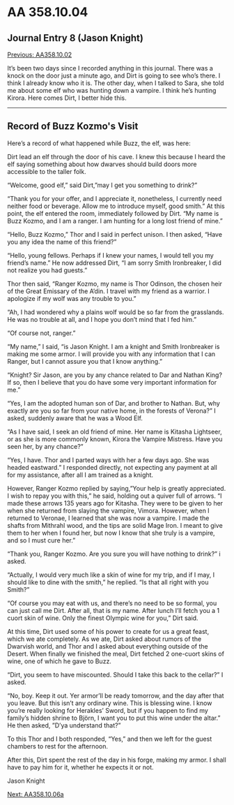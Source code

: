 # AA 358.10.04
## Journal Entry 8 (Jason Knight)
[Previous: AA358.10.02](Old%20Stories/Jason's%20Journal/AA358.10.02.md)

It’s been two days since I recorded anything in this journal. There was a knock on the door just a minute ago, and Dirt is going to see who’s there. I think I already know who it is. The other day, when I talked to Sara, she told me about some elf who was hunting down a vampire. I think he’s hunting Kirora. Here comes Dirt, I better hide this.
___
## Record of Buzz Kozmo's Visit

Here’s a record of what happened while Buzz, the elf, was here:

Dirt lead an elf through the door of his cave. I knew this because I heard the elf saying something about how dwarves should build doors more accessible to the taller folk.

“Welcome, good elf,” said Dirt,”may I get you something to drink?”

“Thank you for your offer, and I appreciate it, nonetheless, I currently need neither food or beverage. Allow me to introduce myself, good smith.” At this point, the elf entered the room, immediately followed by Dirt. “My name is Buzz Kozmo, and I am a ranger. I am hunting for a long lost friend of mine.”

“Hello, Buzz Kozmo,” Thor and I said in perfect unison. I then asked, “Have you any idea the name of this friend?”

“Hello, young fellows. Perhaps if I knew your names, I would tell you my friend’s name.” He now addressed Dirt, “I am sorry Smith Ironbreaker, I did not realize you had guests.”

Thor then said, “Ranger Kozmo, my name is Thor Odinson, the chosen heir of the Great Emissary of the A’din. I travel with my friend as a warrior. I apologize if my wolf was any trouble to you.”

“Ah, I had wondered why a plains wolf would be so far from the grasslands. He was no trouble at all, and I hope you don’t mind that I fed him.”

“Of course not, ranger.”

“My name,” I said, “is Jason Knight. I am a knight and Smith Ironbreaker is making me some armor. I will provide you with any information that I can Ranger, but I cannot assure you that I know anything.”

“Knight? Sir Jason, are you by any chance related to Dar and Nathan King? If so, then I believe that you do have some very important information for me.”

“Yes, I am the adopted human son of Dar, and brother to Nathan. But, why exactly are you so far from your native home, in the forests of Verona?” I asked, suddenly aware that he was a Wood Elf.

“As I have said, I seek an old friend of mine. Her name is Kitasha Lightseer, or as she is more commonly known, Kirora the Vampire Mistress. Have you seen her, by any chance?”

“Yes, I have. Thor and I parted ways with her a few days ago. She was headed eastward.” I responded directly, not expecting any payment at all for my assistance, after all I am trained as a knight.

However, Ranger Kozmo replied by saying,”Your help is greatly appreciated. I wish to repay you with this,” he said, holding out a quiver full of arrows. “I made these arrows 135 years ago for Kitasha. They were to be given to her when she returned from slaying the vampire, Vimora. However, when I returned to Veronae, I learned that she was now a vampire. I made the shafts from Mithrahl wood, and the tips are solid Mage Iron. I meant to give them to her when I found her, but now I know that she truly is a vampire, and so I must cure her.”

“Thank you, Ranger Kozmo. Are you sure you will have nothing to drink?” i asked.

“Actually, I would very much like a skin of wine for my trip, and if I may, I should like to dine with the smith,” he replied. “Is that all right with you Smith?”

“Of course you may eat with us, and there’s no need to be so formal, you can just call me Dirt. After all, that is my name. After lunch I’ll fetch you a 1 cuort skin of wine. Only the finest Olympic wine for you,” Dirt said.

At this time, Dirt used some of his power to create for us a great feast, which we ate completely. As we ate, Dirt asked about rumors of the Dwarvish world, and Thor and I asked about everything outside of the Desert. When finally we finished the meal, Dirt fetched 2 one-cuort skins of wine, one of which he gave to Buzz.

“Dirt, you seem to have miscounted. Should I take this back to the cellar?” I asked.

“No, boy. Keep it out. Yer armor’ll be ready tomorrow, and the day after that you leave. But this isn’t any ordinary wine. This is blessing wine. I know you’re really looking for Herakles’ Sword, but if you happen to find my family’s hidden shrine to Björn, I want you to put this wine under the altar.” He then asked, ”D’ya understand that?”

To this Thor and I both responded, “Yes,” and then we left for the guest chambers to rest for the afternoon.

After this, Dirt spent the rest of the day in his forge, making my armor. I shall have to pay him for it, whether he expects it or not.

Jason Knight

[Next: AA358.10.06a](Old%20Stories/Jason's%20Journal/AA358.10.06a.md)

